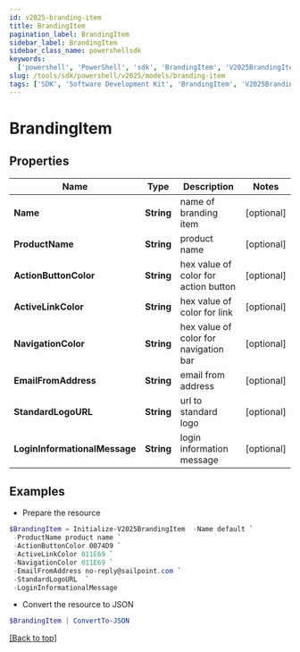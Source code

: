 ```yaml
---
id: v2025-branding-item
title: BrandingItem
pagination_label: BrandingItem
sidebar_label: BrandingItem
sidebar_class_name: powershellsdk
keywords:
  ['powershell', 'PowerShell', 'sdk', 'BrandingItem', 'V2025BrandingItem']
slug: /tools/sdk/powershell/v2025/models/branding-item
tags: ['SDK', 'Software Development Kit', 'BrandingItem', 'V2025BrandingItem']
---
```


# BrandingItem

## Properties

| Name | Type | Description | Notes |
| --- | --- | --- | --- |
| **Name** | **String** | name of branding item | [optional] |
| **ProductName** | **String** | product name | [optional] |
| **ActionButtonColor** | **String** | hex value of color for action button | [optional] |
| **ActiveLinkColor** | **String** | hex value of color for link | [optional] |
| **NavigationColor** | **String** | hex value of color for navigation bar | [optional] |
| **EmailFromAddress** | **String** | email from address | [optional] |
| **StandardLogoURL** | **String** | url to standard logo | [optional] |
| **LoginInformationalMessage** | **String** | login information message | [optional] |

## Examples

- Prepare the resource

```powershell
$BrandingItem = Initialize-V2025BrandingItem  -Name default `
 -ProductName product name `
 -ActionButtonColor 0074D9 `
 -ActiveLinkColor 011E69 `
 -NavigationColor 011E69 `
 -EmailFromAddress no-reply@sailpoint.com `
 -StandardLogoURL  `
 -LoginInformationalMessage
```

- Convert the resource to JSON

```powershell
$BrandingItem | ConvertTo-JSON
```

[[Back to top]](#)
